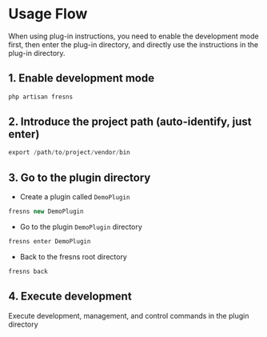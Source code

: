 # Usage Flow

When using plug-in instructions, you need to enable the development mode first, then enter the plug-in directory, and directly use the instructions in the plug-in directory.

## 1. Enable development mode

```php
php artisan fresns
```

## 2. Introduce the project path (auto-identify, just enter)

```php
export /path/to/project/vendor/bin
```

## 3. Go to the plugin directory

- Create a plugin called `DemoPlugin`

```php
fresns new DemoPlugin
```

- Go to the plugin `DemoPlugin` directory

```php
fresns enter DemoPlugin
```

- Back to the fresns root directory

```php
fresns back
```

## 4. Execute development

Execute development, management, and control commands in the plugin directory
